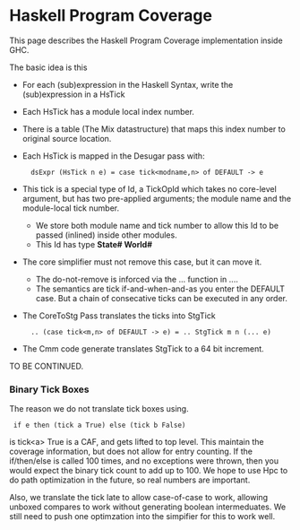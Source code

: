 # Haskell Program Coverage


This page describes the Haskell Program Coverage implementation inside GHC.


The basic idea is this

- For each (sub)expression in the Haskell Syntax, write the (sub)expression in a HsTick
- Each HsTick has a module local index number.
- There is a table (The Mix datastructure) that maps this index number to original source location.
- Each HsTick is mapped in the Desugar pass with: 

  ```wiki
    dsExpr (HsTick n e) = case tick<modname,n> of DEFAULT -> e
  ```
- This tick is a special type of Id, a TickOpId which takes no core-level argument, but has two pre-applied arguments; the module name and the module-local tick number.

  - We store both module name and tick number to allow this Id to be passed (inlined) inside other modules.
  - This Id has type **State\# World\#**
- The core simplifier must not remove this case, but it can move it.

  - The do-not-remove is inforced via the ... function in ....
  - The semantics are tick if-and-when-and-as you enter the DEFAULT case. But a chain of consecative ticks can be executed in any order.
- The CoreToStg Pass translates the ticks into StgTick

  ```wiki
    .. (case tick<m,n> of DEFAULT -> e) = .. StgTick m n (... e)
  ```
- The Cmm code generate translates StgTick to a 64 bit increment.


TO BE CONTINUED.

### Binary Tick Boxes


The reason we do not translate tick boxes using.

```wiki
 if e then (tick a True) else (tick b False)
```


is tick\<a\> True is a CAF, and gets lifted to top level. This maintain the coverage information, but does not allow for entry counting. If the if/then/else is called 100 times, and no exceptions were thrown, then you would expect the binary tick count to add up to 100. We hope to use Hpc to do path optimization in the future, so real numbers are important.
 
Also, we translate the tick late to allow case-of-case to work, allowing unboxed compares to work without generating boolean intermeduates. We still need to push one optimzation into the simpifier for this to work well.
